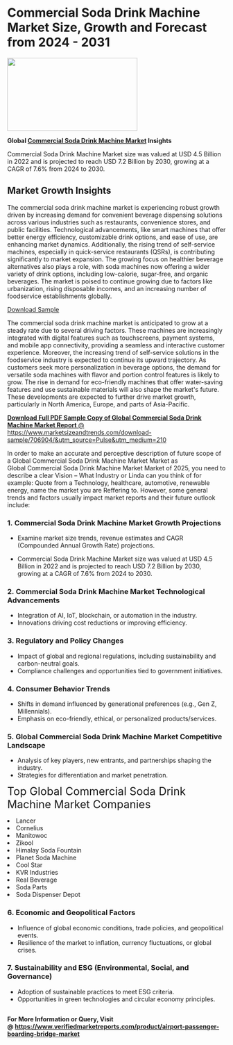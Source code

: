 <H1>Commercial Soda Drink Machine Market Size, Growth and Forecast from 2024 - 2031</H1><img class="aligncenter size-medium wp-image-584254" src="https://thirdeyenews.in/wp-content/uploads/2024/09/Global-Market-Research-300x168.jpeg" alt="" width="300" height="168" /><p><strong>Global&nbsp;<a href="https://www.marketsizeandtrends.com/download-sample/706904/&amp;utm_source=Pulse&amp;utm_medium=210">Commercial Soda Drink Machine Market</a> Insights</strong></p><p>Commercial Soda Drink Machine Market size was valued at USD 4.5 Billion in 2022 and is projected to reach USD 7.2 Billion by 2030, growing at a CAGR of 7.6% from 2024 to 2030.</p><p><h2>Market Growth Insights</h2> The commercial soda drink machine market is experiencing robust growth driven by increasing demand for convenient beverage dispensing solutions across various industries such as restaurants, convenience stores, and public facilities. Technological advancements, like smart machines that offer better energy efficiency, customizable drink options, and ease of use, are enhancing market dynamics. Additionally, the rising trend of self-service machines, especially in quick-service restaurants (QSRs), is contributing significantly to market expansion. The growing focus on healthier beverage alternatives also plays a role, with soda machines now offering a wider variety of drink options, including low-calorie, sugar-free, and organic beverages. The market is poised to continue growing due to factors like urbanization, rising disposable incomes, and an increasing number of foodservice establishments globally. <p><a href="#">Download Sample</a></p> <p>The commercial soda drink machine market is anticipated to grow at a steady rate due to several driving factors. These machines are increasingly integrated with digital features such as touchscreens, payment systems, and mobile app connectivity, providing a seamless and interactive customer experience. Moreover, the increasing trend of self-service solutions in the foodservice industry is expected to continue its upward trajectory. As customers seek more personalization in beverage options, the demand for versatile soda machines with flavor and portion control features is likely to grow. The rise in demand for eco-friendly machines that offer water-saving features and use sustainable materials will also shape the market's future. These developments are expected to further drive market growth, particularly in North America, Europe, and parts of Asia-Pacific. <p><a href="#"></p><p><span class=""><strong>Download Full PDF Sample Copy of Global Commercial Soda Drink Machine Market Report</strong> @ <a href="https://www.marketsizeandtrends.com/download-sample/706904/&amp;utm_source=Pulse&amp;utm_medium=210" target="_blank">https://www.marketsizeandtrends.com/download-sample/706904/&amp;utm_source=Pulse&amp;utm_medium=210</a></span></p><p>In order to make an accurate and perceptive description of future scope of a Global&nbsp;Commercial Soda Drink Machine Market Market as Global&nbsp;Commercial Soda Drink Machine Market Market of 2025, you need to describe a clear Vision &ndash; What Industry or Linda can you think of for example: Quote from a Technology, healthcare, automotive, renewable energy, name the market you are Reffering to. However, some general trends and factors usually impact market reports and their future outlook include:</p><h3>1.&nbsp;<strong>Commercial Soda Drink Machine Market Growth Projections</strong></h3><ul><li>Examine market size trends, revenue estimates and CAGR (Compounded Annual Growth Rate) projections.</li><li><p>Commercial Soda Drink Machine Market size was valued at USD 4.5 Billion in 2022 and is projected to reach USD 7.2 Billion by 2030, growing at a CAGR of 7.6% from 2024 to 2030.</p></li></ul><h3>2.&nbsp;<strong>Commercial Soda Drink Machine Market Technological Advancements</strong></h3><ul><li>Integration of AI, IoT, blockchain, or automation in the industry.</li><li>Innovations driving cost reductions or improving efficiency.</li></ul><h3>3.&nbsp;<strong>Regulatory and Policy Changes</strong></h3><ul><li>Impact of global and regional regulations, including sustainability and carbon-neutral goals.</li><li>Compliance challenges and opportunities tied to government initiatives.</li></ul><h3>4.&nbsp;<strong>Consumer Behavior Trends</strong></h3><ul><li>Shifts in demand influenced by generational preferences (e.g., Gen Z, Millennials).</li><li>Emphasis on eco-friendly, ethical, or personalized products/services.</li></ul><h3>5.&nbsp;<strong>Global Commercial Soda Drink Machine Market Competitive Landscape</strong></h3><ul><li>Analysis of key players, new entrants, and partnerships shaping the industry.</li><li>Strategies for differentiation and market penetration.</li></ul><p data-pm-slice="1 1 []"><span style="color: inherit; font-family: inherit; font-size: 25px;">Top Global Commercial Soda Drink Machine Market Companies</span></p><div class="" data-test-id=""><p><li>Lancer</li><li> Cornelius</li><li> Manitowoc</li><li> Zikool</li><li> Himalay Soda Fountain</li><li> Planet Soda Machine</li><li> Cool Star</li><li> KVR Industries</li><li> Real Beverage</li><li> Soda Parts</li><li> Soda Dispenser Depot</li></p></div><h3>6.&nbsp;<strong>Economic and Geopolitical Factors</strong></h3><ul><li>Influence of global economic conditions, trade policies, and geopolitical events.</li><li>Resilience of the market to inflation, currency fluctuations, or global crises.</li></ul><h3>7.&nbsp;<strong>Sustainability and ESG (Environmental, Social, and Governance)</strong></h3><ul><li>Adoption of sustainable practices to meet ESG criteria.</li><li>Opportunities in green technologies and circular economy principles.</li></ul><h2><strong style="font-size: 14px;">For More Information or Query, Visit @&nbsp;</strong><a style="background-color: #ffffff; font-size: 14px;" href="https://www.marketsizeandtrends.com/report/commercial-soda-drink-machine-market/" target="_blank">https://www.verifiedmarketreports.com/product/airport-passenger-boarding-bridge-market</a></h2>
